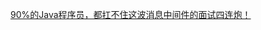 [90%的Java程序员，都扛不住这波消息中间件的面试四连炮！](https://mp.weixin.qq.com/s?__biz=MzU0OTk3ODQ3Ng==&mid=2247485656&idx=1&sn=0b32619a76a8b058fc4e9acc43d48260&chksm=fba6e0dbccd169cd6d55b20b86ebd31cd5da5eb7d8ffb371797bfe1e428cfa8693807901d0ef&mpshare=1&scene=1&srcid=&key=96e38258b65ecb9b62e592c793cfff38a16370c2a7d223cb54ca35341ed936813e51fc33c3a8311ee639c8f210ec4722c78210339fe8407508d1345e76eb696057801d57fa5a78fac66ee4de887fb446&ascene=1&uin=NTgyMDg2ODk1&devicetype=Windows+10&version=62060833&lang=zh_CN&pass_ticket=6NkNbcA4gbNqEQj%2BpqcbTKlwuLlr1GEdDF%2BEQsLFpuIqKGPIHjxtRKZtBLxOKj2Z)

